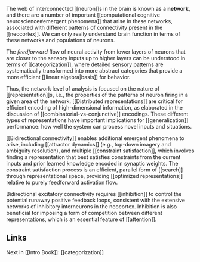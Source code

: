 The web of interconnected [[neuron]]s in the brain is known as a **network**, and there are a number of important [[computational cognitive neuroscience#emergent phenomena]] that arise in these networks, associated with different patterns of connectivity present in the [[neocortex]]. We can only really understand brain function in terms of these networks and populations of neurons.

The _feedforward_ flow of neural activity from lower layers of neurons that are closer to the sensory inputs up to higher layers can be understood in terms of [[categorization]], where detailed sensory patterns are systematically transformed into more abstract categories that provide a more efficient [[linear algebra|basis]] for behavior.

Thus, the network level of analysis is focused on the nature of [[representation]]s, i.e., the properties of the patterns of neuron firing in a given area of the network. [[Distributed representations]] are critical for efficient encoding of high-dimensional information, as elaborated in the discussion of [[combinatorial-vs-conjunctive]] encodings. These different types of representations have important implications for [[generalization]] performance: how well the system can process novel inputs and situations.

[[Bidirectional connectivity]] enables additional emergent phenomena to arise, including [[attractor dynamics]] (e.g., top-down imagery and ambiguity resolution), and multiple [[constraint satisfaction]], which involves finding a representation that best satisfies constraints from the current inputs and prior learned knowledge encoded in synaptic weights. The constraint satisfaction process is an efficient, parallel form of [[search]] through representational space, providing [[optimized representations]] relative to purely feedforward activation flow.

Bidirectional excitatory connectivity requires [[inhibition]] to control the potential runaway positive feedback loops, consistent with the extensive networks of inhibitory interneurons in the neocortex. Inhibition is also beneficial for imposing a form of competition between different representations, which is an essential feature of [[attention]].

## Links

Next in [[Intro Book]]: [[categorization]]

